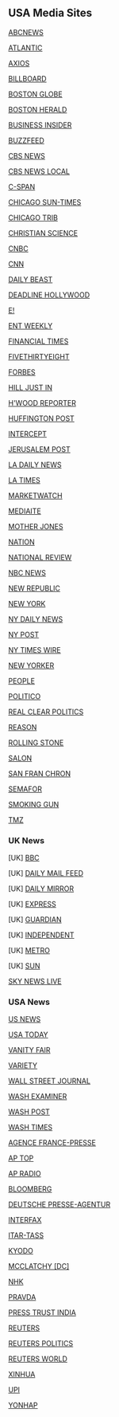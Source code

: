 ## USA Media Sites
[ABCNEWS](http://www.abcnews.com)

[ATLANTIC](www.theatlantic.com)

[AXIOS](https://www.axios.com/)

[BILLBOARD](https://www.billboard.com)

[BOSTON GLOBE](http://www.boston.com)

[BOSTON HERALD](http://bostonherald.com/news)

[BUSINESS INSIDER](http://www.businessinsider.com/)

[BUZZFEED](http://www.buzzfeed.com/)

[CBS NEWS](http://www.cbsnews.com/)

[CBS NEWS LOCAL](https://www.cbsnews.com/cbslocal/)

[C-SPAN](https://www.c-span.org/)

[CHICAGO SUN-TIMES]()

[CHICAGO TRIB](http://www.chicagotribune.com/)

[CHRISTIAN SCIENCE](http://www.csmonitor.com/)

[CNBC](http://www.cnbc.com/)

[CNN](http://www.cnn.com/)

[DAILY BEAST](http://thedailybeast.com/)

[DEADLINE HOLLYWOOD](http://www.deadline.com/hollywood/)

[E!](http://www.eonline.com/index.jsp)

[ENT WEEKLY](http://www.ew.com/ew/)

[FINANCIAL TIMES](https://www.ft.com)

[FIVETHIRTYEIGHT](https://fivethirtyeight.com/)

[FORBES](http://www.forbes.com/)

[HILL JUST IN](http://thehill.com/news)

[H'WOOD REPORTER](http://www.hollywoodreporter.com/)

[HUFFINGTON POST](http://www.huffingtonpost.com/)

[INTERCEPT](https://firstlook.org/theintercept/)

[JERUSALEM POST](http://www.jpost.com/)

[LA DAILY NEWS](http://www.dailynewslosangeles.com/)

[LA TIMES](http://www.latimes.com/)

[MARKETWATCH](https://www.marketwatch.com/)

[MEDIAITE](https://www.mediaite.com)

[MOTHER JONES](http://www.motherjones.com/)

[NATION](http://www.thenation.com/)

[NATIONAL REVIEW](http://www.nationalreview.com/)

[NBC NEWS](http://www.nbcnews.com/)

[NEW REPUBLIC](http://www.thenewrepublic.com/)

[NEW YORK](http://nymag.com/)

[NY DAILY NEWS](http://www.nydailynews.com/)

[NY POST](http://www.nypost.com/)

[NY TIMES WIRE](http://www.nytimes.com/timeswire/)

[NEW YORKER](http://www.newyorker.com/)

[PEOPLE](http://www.newyorker.com/)

[POLITICO](http://www.politico.com/)

[REAL CLEAR POLITICS](http://realclearpolitics.com/)

[REASON](https://reason.org/)

[ROLLING STONE](http://www.rollingstone.com/)

[SALON](http://www.salon.com/)

[SAN FRAN CHRON](http://www.sfgate.com/chronicle/)

[SEMAFOR](https://www.semafor.com/)

[SMOKING GUN](http://thesmokinggun.com/)

[TMZ](http://www.tmz.com/)

### UK News
[UK] [BBC](www.bbc.com)

[UK] [DAILY MAIL FEED](http://www.dailymail.co.uk/news/headlines/index.html)

[UK] [DAILY MIRROR](http://www.mirror.co.uk/)

[UK] [EXPRESS](http://www.express.co.uk/)

[UK] [GUARDIAN](http://www.guardian.co.uk/world)

[UK] [INDEPENDENT](http://www.independent.co.uk/)

[UK] [METRO](https://metro.co.uk/)

[UK] [SUN](http://www.thesun.co.uk/)

[SKY NEWS LIVE](https://news.sky.com/watch-live)

### USA News
[US NEWS](http://www.usnews.com/usnews/home.htm)

[USA TODAY](http://www.usatoday.com/)

[VANITY FAIR](http://www.vanityfair.com/)

[VARIETY](http://www.variety.com/)

[WALL STREET JOURNAL](http://online.wsj.com/home-page)

[WASH EXAMINER](http://www.washingtonexaminer.com/)

[WASH POST](http://www.washingtonpost.com/)

[WASH TIMES](http://www.washingtontimes.com/)

[AGENCE FRANCE-PRESSE](http://www.france24.com/en/timeline/global/)

[AP TOP](https://apnews.com/)

[AP RADIO](http://player.streamguys.com/apnews/sgplayer/player.php)

[BLOOMBERG](http://www.bloomberg.com/?pid=20601087&sid=a0giIbmAzkss&pos=7)

[DEUTSCHE PRESSE-AGENTUR](http://www.dpa-international.com/news/international/)

[INTERFAX](http://www.interfax.com/news.asp)

[ITAR-TASS](http://www.itar-tass.com/en/)

[KYODO](https://english.kyodonews.net/)

[MCCLATCHY [DC]](http://www.mcclatchydc.com/)

[NHK](https://www3.nhk.or.jp/nhkworld/en/news/)

[PRAVDA](http://www.pravdareport.com/world/)

[PRESS TRUST INDIA](http://www.ptinews.com/)

[REUTERS](http://www.reuters.com/)

[REUTERS POLITICS](http://www.reuters.com/news/archive/politicsNews?date=today)

[REUTERS WORLD](http://www.reuters.com/news/archive/worldNews?date=today)

[XINHUA](http://www.xinhuanet.com/english/world/index.htm)

[UPI](http://www.upi.com/NewsTrack/)

[YONHAP](http://english.yonhapnews.co.kr/)
